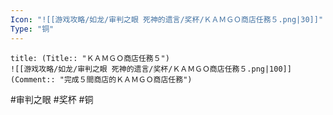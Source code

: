 ```yaml
---
Icon: "![[游戏攻略/如龙/审判之眼 死神的遗言/奖杯/ＫＡＭＧＯ商店任務５.png|30]]"
Type: "铜"
---
```

```ad-common-bronze-trophy
title: (Title:: "ＫＡＭＧＯ商店任務５")
![[游戏攻略/如龙/审判之眼 死神的遗言/奖杯/ＫＡＭＧＯ商店任務５.png|100]]
(Comment:: "完成５間商店的ＫＡＭＧＯ商店任務")
```

#审判之眼 #奖杯 #铜
